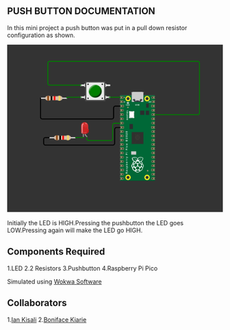 ## PUSH BUTTON DOCUMENTATION

In this mini project a push button was put in a pull down resistor configuration as shown.

![Pull down image](IMAGES/button_shot.png)

Initially the LED is HIGH.Pressing the pushbutton the LED goes LOW.Pressing again will make the LED go HIGH.

## Components Required

1.LED
2.2 Resistors
3.Pushbutton
4.Raspberry Pi Pico

Simulated using [Wokwa Software](https://wokwi.com/projects/333716666938557010)

## Collaborators
1.[Ian Kisali](https://github.com/iankisali)
2.[Boniface Kiarie](https://github.com/bonniekiarie)





